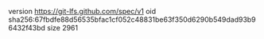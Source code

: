 version https://git-lfs.github.com/spec/v1
oid sha256:67fbdfe88d56535bfac1cf052c48831be63f350d6290b549dad93b96432f43bd
size 2961

